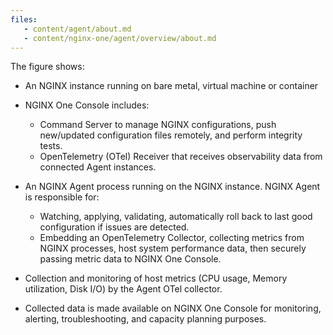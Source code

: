 ```yaml
---
files:
   - content/agent/about.md
   - content/nginx-one/agent/overview/about.md
---
```


The figure shows:

- An NGINX instance running on bare metal, virtual machine or container
- NGINX One Console includes:

  - Command Server to manage NGINX configurations, push new/updated configuration files remotely, and perform integrity tests.
  - OpenTelemetry (OTel) Receiver that receives observability data from connected Agent instances.

- An NGINX Agent process running on the NGINX instance. NGINX Agent is responsible for:

  - Watching, applying, validating, automatically roll back to last good configuration if issues are detected.
  - Embedding an OpenTelemetry Collector, collecting metrics from NGINX processes, host system performance data, then securely passing metric data to NGINX One Console.

- Collection and monitoring of host metrics (CPU usage, Memory utilization, Disk I/O) by the Agent OTel collector.
- Collected data is made available on NGINX One Console for monitoring, alerting, troubleshooting, and capacity planning purposes.
